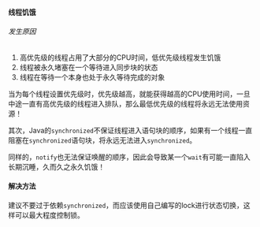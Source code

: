 #### 线程饥饿
###### 发生原因
1. 高优先级的线程占用了大部分的CPU时间，低优先级线程发生饥饿
2. 线程被永久堵塞在一个等待进入同步块的状态
3. 线程在等待一个本身也处于永久等待完成的对象

当为每个线程设置优先级时，优先级越高，就能获得越高的CPU使用时间，一旦中途一直有高优先级的线程进入排队，那么最低优先级的线程将永远无法使用资源！

其次，Java的`synchronized`不保证线程进入语句块的顺序，如果有一个线程一直阻塞在`synchronized`语句块，将永远无法进入`synchronized`。

同样的，`notify`也无法保证唤醒的顺序，因此会导致某一个`wait`有可能一直陷入长期沉睡，久而久之永久饥饿！

#### 解决方法
建议不要过于依赖`synchronized`，而应该使用自己编写的lock进行状态切换，这样可以最大程度控制锁。